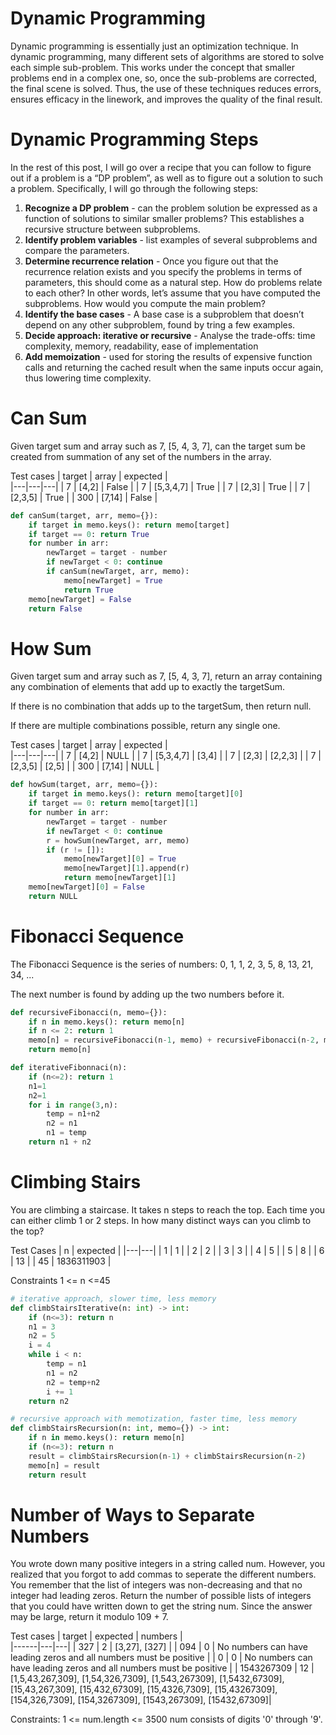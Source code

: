 # Dynamic Programming
Dynamic programming is essentially just an optimization technique. In dynamic programming, many different sets of algorithms are stored to solve each simple sub-problem. This works under the concept that smaller problems end in a complex one, so, once the sub-problems are corrected, the final scene is solved. Thus, the use of these techniques reduces errors, ensures efficacy in the linework, and improves the quality of the final result.

# Dynamic Programming Steps
In the rest of this post, I will go over a recipe that you can follow to figure out if a problem is a “DP problem”, as well as to figure out a solution to such a problem. Specifically, I will go through the following steps:

1. **Recognize a DP problem**  - can the problem solution be expressed as a function of solutions to similar smaller problems? This establishes a recursive structure between subproblems.
1. **Identify problem variables** - list examples of several subproblems and compare the parameters.
1. **Determine recurrence relation** - Once you figure out that the recurrence relation exists and you specify the problems in terms of parameters, this should come as a natural step. How do problems relate to each other? In other words, let’s assume that you have computed the subproblems. How would you compute the main problem?
1. **Identify the base cases** - A base case is a subproblem that doesn’t depend on any other subproblem, found by tring a few examples.
1. **Decide approach: iterative or recursive** - Analyse the trade-offs: time complexity, memory, readability, ease of implementation
1. **Add memoization** - used for storing the results of expensive function calls and returning the cached result when the same inputs occur again, thus lowering time complexity.

# Can Sum

Given target sum and array such as 7, [5, 4, 3, 7],  can the target sum be created from summation of any set of the numbers in the array.

Test cases
| target  |  array | expected  |  
|---|---|---|
| 7    | [4,2]      | False  |
| 7    | [5,3,4,7]  | True  | 
| 7    | [2,3]      | True  |
| 7    | [2,3,5]    | True  |
| 300  | [7,14]     | False |

``` python
def canSum(target, arr, memo={}):
    if target in memo.keys(): return memo[target]
    if target == 0: return True
    for number in arr:
        newTarget = target - number
        if newTarget < 0: continue
        if canSum(newTarget, arr, memo): 
            memo[newTarget] = True            
            return True
    memo[newTarget] = False
    return False
```

#  How Sum

Given target sum and array such as 7, [5, 4, 3, 7],  return an array containing any combination of elements that add up to exactly the targetSum.

If there is no combination that adds up to the targetSum, then return null.

If there are multiple combinations possible, return any single one.

Test cases
| target  |  array | expected  |  
|---|---|---|
| 7    | [4,2]      | NULL  |
| 7    | [5,3,4,7]  | [3,4]  | 
| 7    | [2,3]      | [2,2,3]  |
| 7    | [2,3,5]    | [2,5]  |
| 300  | [7,14]     | NULL |

``` python
def howSum(target, arr, memo={}):
    if target in memo.keys(): return memo[target][0]
    if target == 0: return memo[target][1]
    for number in arr:
        newTarget = target - number
        if newTarget < 0: continue
        r = howSum(newTarget, arr, memo) 
        if (r != []):
            memo[newTarget][0] = True   
            memo[newTarget][1].append(r)         
            return memo[newTarget][1]
    memo[newTarget][0] = False
    return NULL
```


# Fibonacci Sequence
The Fibonacci Sequence is the series of numbers: 0, 1, 1, 2, 3, 5, 8, 13, 21, 34, ...

The next number is found by adding up the two numbers before it.

``` python
def recursiveFibonacci(n, memo={}):
    if n in memo.keys(): return memo[n]
    if n <= 2: return 1
    memo[n] = recursiveFibonacci(n-1, memo) + recursiveFibonacci(n-2, memo)
    return memo[n]

def iterativeFibonnaci(n):
    if (n<=2): return 1
    n1=1
    n2=1
    for i in range(3,n):
        temp = n1+n2
        n2 = n1
        n1 = temp
    return n1 + n2
```


# Climbing Stairs
You are climbing a staircase. It takes n steps to reach the top. Each time you can either climb 1 or 2 steps. In how many distinct ways can you climb to the top?

Test Cases
| n | expected |
|---|---|
| 1 | 1 |
| 2 | 2 | 
| 3 | 3 | 
| 4 | 5 | 
| 5 | 8 | 
| 6 | 13 | 
| 45 | 1836311903 | 


Constraints
1 <= n <=45

``` python
# iterative approach, slower time, less memory
def climbStairsIterative(n: int) -> int:
    if (n<=3): return n
    n1 = 3
    n2 = 5
    i = 4
    while i < n:
        temp = n1
        n1 = n2
        n2 = temp+n2
        i += 1
    return n2

# recursive approach with memotization, faster time, less memory
def climbStairsRecursion(n: int, memo={}) -> int:
    if n in memo.keys(): return memo[n]
    if (n<=3): return n
    result = climbStairsRecursion(n-1) + climbStairsRecursion(n-2)
    memo[n] = result
    return result
```

# Number of Ways to Separate Numbers

You wrote down many positive integers in a string called num. However, you realized that you forgot to add commas to seperate the different numbers. You remember that the list of integers was non-decreasing and that no integer had leading zeros. Return the number of possible lists of integers that you could have written down to get the string num. Since the answer may be large, return it modulo 109 + 7.

 Test cases
| target  |  expected | numbers  |  
|------|---|---|
| 327  | 2 | [3,27], [327]  |
| 094  | 0 | No numbers can have leading zeros and all numbers must be positive  | 
| 0    | 0 | No numbers can have leading zeros and all numbers must be positive  |
| 1543267309  | 12 | [1,5,43,267,309], [1,54,326,7309], [1,543,267309], [1,5432,67309], [15,43,267,309], [15,432,67309], [15,4326,7309], [15,43267309], [154,326,7309], [154,3267309], [1543,267309], [15432,67309]|


Constraints:
1 <= num.length <= 3500
num consists of digits '0' through '9'.

```python

```